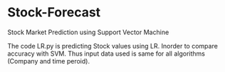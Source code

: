 # Stock-Forecast
Stock Market Prediction using Support Vector Machine

The code LR.py is predicting Stock values using LR. 
Inorder to compare accuracy with SVM. Thus input data used is same for all algorithms (Company and time peroid).
